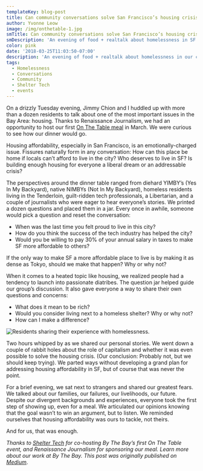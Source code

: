 ```yaml
---
templateKey: blog-post
title: Can community conversations solve San Francisco’s housing crisis?
author: Yvonne Leow
image: /img/onthetable-1.jpg
smTitle: Can community conversations solve San Francisco’s housing crisis?
smDescription: 'An evening of food + realtalk about homelessness in SF. '
color: pink
date: '2018-03-25T11:03:50-07:00'
description: 'An evening of food + realtalk about homelessness in our city. '
tags:
  - Homelessness
  - Conversations
  - Community
  - Shelter Tech
  - events
---
```

On a drizzly Tuesday evening, Jimmy Chion and I huddled up with more than a dozen residents to talk about one of the most important issues in the Bay Area: housing. Thanks to Renaissance Journalism, we had an opportunity to host our first [On The Table meal](https://renjournalism.org/bay-area-media-collaborative/host-table-event-2018/) in March. We were curious to see how our dinner would go.

Housing affordability, especially in San Francisco, is an emotionally-charged issue. Fissures naturally form in any conversation: How can this place be home if locals can’t afford to live in the city? Who deserves to live in SF? Is building enough housing for everyone a liberal dream or an addressable crisis?

The perspectives around the dinner table ranged from diehard YIMBY’s (Yes In My Backyard), native NIMBYs (Not In My Backyard), homeless residents living in the Tenderloin, guilt-ridden tech professionals, a Libertarian, and a couple of journalists who were eager to hear everyone’s stories. We printed a dozen questions and placed them in a jar. Every once in awhile, someone would pick a question and reset the conversation:

* When was the last time you felt proud to live in this city?
* How do you think the success of the tech industry has helped the city?
* Would you be willing to pay 30% of your annual salary in taxes to make SF more affordable to others?

If the only way to make SF a more affordable place to live is by making it as dense as Tokyo, should we make that happen? Why or why not?

When it comes to a heated topic like housing, we realized people had a tendency to launch into passionate diatribes. The question jar helped guide our group’s discussion. It also gave everyone a way to share their own questions and concerns:

* What does it mean to be rich?
* Would you consider living next to a homeless shelter? Why or why not?
* How can I make a difference?

![Residents sharing their experience with homelessness.](/img/onthetable-2.jpg)

Two hours whipped by as we shared our personal stories. We went down a couple of rabbit holes about the role of capitalism and whether it was even possible to solve the housing crisis. (Our conclusion: Probably not, but we should keep trying). We parted ways without developing a grand plan for addressing housing affordability in SF, but of course that was never the point.

For a brief evening, we sat next to strangers and shared our greatest fears. We talked about our families, our failures, our livelihoods, our future. Despite our divergent backgrounds and experiences, everyone took the first step of showing up, even for a meal. We articulated our opinions knowing that the goal wasn’t to win an argument, but to listen. We reminded ourselves that housing affordability was ours to tackle, not theirs.

And for us, that was enough.

_Thanks to [Shelter Tech](https://www.sheltertech.org/) for co-hosting By The Bay’s first On The Table event, and Renaissance Journalism for sponsoring our meal. Learn more about our work at By The Bay. This post was originally published on [Medium](https://medium.com/bythebaydotcool/can-community-conversations-help-solve-sfs-housing-crisis-b7f86e44785c)_.
